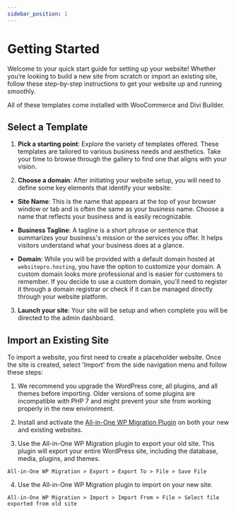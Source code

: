 ```yaml
---
sidebar_position: 1
---
```


# Getting Started

Welcome to your quick start guide for setting up your website! Whether you’re looking to build a new site from scratch or import an existing site, follow these step-by-step instructions to get your website up and running smoothly.

All of these templates come installed with WooCommerce and Divi Builder. 

## Select a Template

1. **Pick a starting point**: Explore the variety of templates offered. These templates are tailored to various business needs and aesthetics. Take your time to browse through the gallery to find one that aligns with your vision.

2. **Choose a domain**: After initiating your website setup, you will need to define some key elements that identify your website:

- **Site Name**: This is the name that appears at the top of your browser window or tab and is often the same as your business name. Choose a name that reflects your business and is easily recognizable.

- **Business Tagline**: A tagline is a short phrase or sentence that summarizes your business's mission or the services you offer. It helps visitors understand what your business does at a glance.

- **Domain**: While you will be provided with a default domain hosted at `websitepro.hosting`, you have the option to customize your domain. A custom domain looks more professional and is easier for customers to remember. If you decide to use a custom domain, you'll need to register it through a domain registrar or check if it can be managed directly through your website platform.

3. **Launch your site**: Your site will be setup and when complete you will be directed to the admin dashboard. 

## Import an Existing Site

To import a website, you first need to create a placeholder website. Once the site is created, select 'Import' from the side navigation menu and follow these steps:

1. We recommend you upgrade the WordPress core, all plugins, and all themes before importing. Older versions of some plugins are incompatible with PHP 7 and might prevent your site from working properly in the new environment.

2. Install and activate the [All-in-One WP Migration Plugin](https://en-ca.wordpress.org/plugins/all-in-one-wp-migration/)
 on both your new and existing websites.

3. Use the All-in-One WP Migration plugin to export your old site. This plugin will export your entire WordPress site, including the database, media, plugins, and themes.

```
All-in-One WP Migration > Export > Export To > File > Save File
```

4. Use the All-in-One WP Migration plugin to import on your new site.

```
All-in-One WP Migration > Import > Import From > File > Select file exported from old site
```